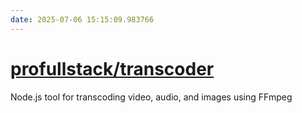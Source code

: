```yaml
---
date: 2025-07-06 15:15:09.983766
---
```


# [profullstack/transcoder](https://github.com/profullstack/transcoder)

Node.js tool for transcoding video, audio, and images using FFmpeg